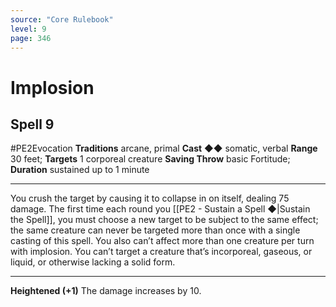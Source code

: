 ```yaml
---
source: "Core Rulebook"
level: 9
page: 346
---
```


# Implosion
## Spell 9
#PE2Evocation 
**Traditions** arcane, primal
**Cast** ◆◆ somatic, verbal
**Range** 30 feet; **Targets** 1 corporeal creature
**Saving Throw** basic Fortitude; **Duration** sustained up to 1 minute

-----
You crush the target by causing it to collapse in on itself, dealing 75 damage. The first time each round you [[PE2 - Sustain a Spell ◆|Sustain the Spell]], you must choose a new target to be subject to the same effect; the same creature can never be targeted more than once with a single casting of this spell. You also can’t affect more than one creature per turn with implosion. You can’t target a creature that’s incorporeal, gaseous, or liquid, or otherwise lacking a solid form. 

---
**Heightened (+1)** The damage increases by 10.